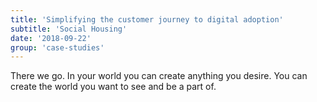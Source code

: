 ```yaml
---
title: 'Simplifying the customer journey to digital adoption'
subtitle: 'Social Housing'
date: '2018-09-22'
group: 'case-studies'
---
```



There we go. In your world you can create anything you desire. You can create the world you want to see and be a part of.